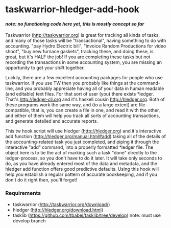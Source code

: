 # taskwarrior-hledger-add-hook

#### _note: no functioning code here yet, this is mostly concept so far_

Taskwarrior (http://taskwarrior.org) is great for tracking all kinds of tasks, and many of those tasks will be "transactional", having something to do with accounting. "pay Hydro Electric bill", "invoice Random Productions for video shoot", "buy new furnace gaskets", tracking these, and doing these, is great, but it's HALF the job! If you are completing these tasks but not recording the transactions in some accounting system, you are missing an opportunity to get your sh#t together.

Luckily, there are a few excellent accounting packages for people who use taskwarrior. If you use TW then you probably like things at the command-line, and you probably appreciate having all of your data in human readable (and editable) text files. For that sort of user (you) there exists *ledger. That's http://ledger-cli.org and it's haskell cousin http://hledger.org. Both of these programs work the same way, and (to a large extent) are file-compatible, that is, you can create a file in one, and read it with the other, and either of them will help you track all sorts of accounting transactions, and generate detailed and accurate reports. 

This tw hook script will use hledger (http://hledger.org) and it's interactive add function (http://hledger.org/manual.html#add) taking all of the details of the accounting-related task you just completed, and piping it through the interactive "add" command, into a properly formatted *ledger file. The object here is to tie the act of marking such a task "done" directly to the ledger-process, so you don't have to do it later. It will take only seconds to do, as you have already entered most of the data and metadata, and the hledger add function offers good predictive defaults. Using this hook will help you establish a regular pattern of accurate bookkeeping, and if you don't do it right then, you'll forget!

### Requirements
- taskwarrior (http://taskwarrior.org/download/)
- hledger (http://hledger.org/download.html)
- tasklib (https://github.com/tbabej/tasklib/tree/develop) note: must use develop branch



